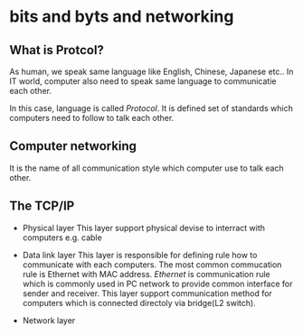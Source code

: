 # bits and byts and networking

## What is Protcol?
As human, we speak same language like English, Chinese, Japanese etc..
In IT world, computer also need to speak same language to communicatie each other.

In this case, language is called *Protocol*.
It is defined set of standards which computers need to follow to talk each other.


## Computer networking
It is the name of all communication style which computer use to talk each other.


## The TCP/IP
* Physical layer
  This layer support physical devise to interract with computers
  e.g. cable

* Data link layer
  This layer is responsible for defining rule how to communicate with each computers.
  The most common commucation rule is Ethernet with MAC address.
  *Ethernet* is communication rule which is commonly used in PC network to provide common interface for sender and receiver.
  This layer support communication method for computers which is connected directoly via bridge(L2 switch).


* Network layer



